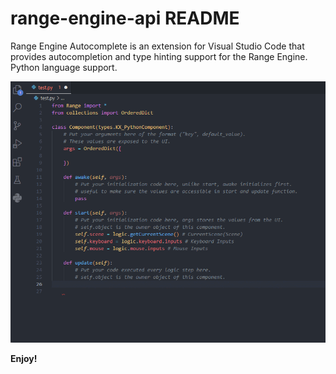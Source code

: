 # range-engine-api README

Range Engine Autocomplete is an extension for Visual Studio Code that provides autocompletion and type hinting support for the Range Engine. 
Python language support.

![Range Engine Api](./images/rangeapi.gif)

**Enjoy!**